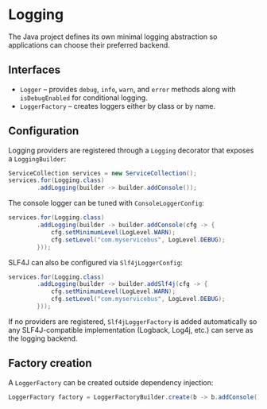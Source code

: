 # Logging

The Java project defines its own minimal logging abstraction so applications can choose their preferred backend.

## Interfaces

- `Logger` – provides `debug`, `info`, `warn`, and `error` methods along with `isDebugEnabled` for conditional logging.
- `LoggerFactory` – creates loggers either by class or by name.

## Configuration

Logging providers are registered through a `Logging` decorator that exposes a `LoggingBuilder`:

```java
ServiceCollection services = new ServiceCollection();
services.for(Logging.class)
        .addLogging(builder -> builder.addConsole());
```

The console logger can be tuned with `ConsoleLoggerConfig`:

```java
services.for(Logging.class)
        .addLogging(builder -> builder.addConsole(cfg -> {
            cfg.setMinimumLevel(LogLevel.WARN);
            cfg.setLevel("com.myservicebus", LogLevel.DEBUG);
        }));
```

SLF4J can also be configured via `Slf4jLoggerConfig`:

```java
services.for(Logging.class)
        .addLogging(builder -> builder.addSlf4j(cfg -> {
            cfg.setMinimumLevel(LogLevel.WARN);
            cfg.setLevel("com.myservicebus", LogLevel.DEBUG);
        }));
```

If no providers are registered, `Slf4jLoggerFactory` is added automatically so any SLF4J-compatible implementation (Logback, Log4j, etc.) can serve as the logging backend.

## Factory creation

A `LoggerFactory` can be created outside dependency injection:

```java
LoggerFactory factory = LoggerFactoryBuilder.create(b -> b.addConsole());
```
